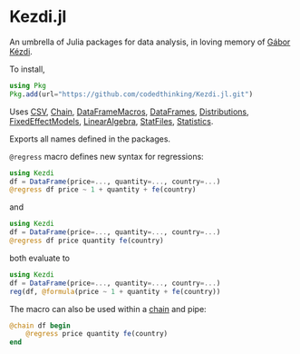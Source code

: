 # Kezdi.jl
An umbrella of Julia packages for data analysis, in loving memory of [Gábor Kézdi](https://kezdigabor.life/).

To install,
```julia
using Pkg
Pkg.add(url="https://github.com/codedthinking/Kezdi.jl.git")
```

Uses [CSV](https://csv.juliadata.org/stable/), [Chain](https://github.com/jkrumbiegel/Chain.jl), [DataFrameMacros](https://github.com/jkrumbiegel/DataFrameMacros.jl), [DataFrames](https://dataframes.juliadata.org/stable/), [Distributions](https://juliastats.org/Distributions.jl/stable/), [FixedEffectModels](https://github.com/FixedEffects/FixedEffectModels.jl), [LinearAlgebra](https://docs.julialang.org/en/v1/stdlib/LinearAlgebra/), [StatFiles](https://github.com/queryverse/StatFiles.jl), [Statistics](https://docs.julialang.org/en/v1/stdlib/Statistics/).

Exports all names defined in the packages.

`@regress` macro defines new syntax for regressions:
```julia
using Kezdi
df = DataFrame(price=..., quantity=..., country=...)
@regress df price ~ 1 + quantity + fe(country)
```
and 
```julia
using Kezdi
df = DataFrame(price=..., quantity=..., country=...)
@regress df price quantity fe(country)
```
both evaluate to
```julia
using Kezdi
df = DataFrame(price=..., quantity=..., country=...)
reg(df, @formula(price ~ 1 + quantity + fe(country))
```
The macro can also be used within a [chain](https://github.com/jkrumbiegel/Chain.jl) and pipe:
```julia
@chain df begin
    @regress price quantity fe(country)
end
```

